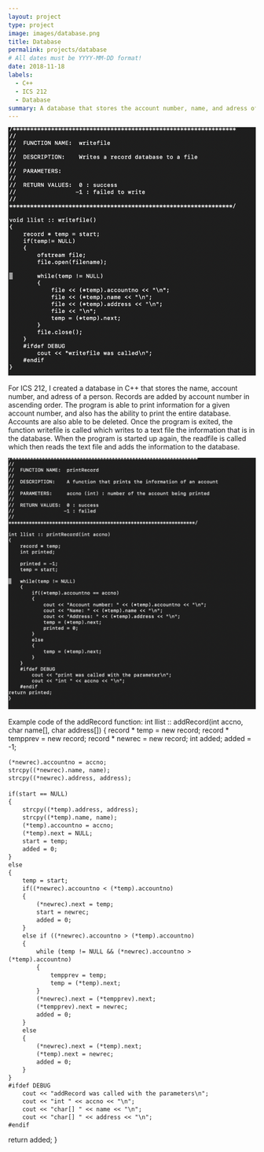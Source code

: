 ```yaml
---
layout: project
type: project
image: images/database.png
title: Database
permalink: projects/database
# All dates must be YYYY-MM-DD format!
date: 2018-11-18
labels:
  - C++
  - ICS 212
  - Database
summary: A database that stores the account number, name, and adress of a person, created in ICS 212.
---
```


<img class="ui medium right floated rounded image" src="../images/writefile.png">

For ICS 212, I created a database in C++ that stores the name, account number, and adress of a person. Records are added by account number in ascending order. The program is able to print information for a given account number, and also has the ability to print the entire database. Accounts are also able to be deleted. Once the program is exited, the function writefile is called which writes to a text file the information that is in the database. When the program is started up again, the readfile is called which then reads the text file and adds the information to the database.
 
<img class="ui medium right floated rounded image" src="../images/print.png">

Example code of the addRecord function:
int llist :: addRecord(int accno, char name[], char address[])
{
    record * temp = new record;
    record * tempprev = new record;
    record * newrec = new record;
    int added;
    added = -1;

    (*newrec).accountno = accno;
    strcpy((*newrec).name, name);
    strcpy((*newrec).address, address);

    if(start == NULL)
    {
     	strcpy((*temp).address, address);
        strcpy((*temp).name, name);
        (*temp).accountno = accno;
        (*temp).next = NULL;
        start = temp;
        added = 0;
    }
    else
    {
     	temp = start;
        if((*newrec).accountno < (*temp).accountno)
        {
            (*newrec).next = temp;
            start = newrec;
            added = 0;
        }
        else if ((*newrec).accountno > (*temp).accountno)
        {
            while (temp != NULL && (*newrec).accountno > (*temp).accountno)
            {
                tempprev = temp;
                temp = (*temp).next;
            }
            (*newrec).next = (*tempprev).next;
            (*tempprev).next = newrec;
            added = 0;
     	}
        else
        {
            (*newrec).next = (*temp).next;
            (*temp).next = newrec;
            added = 0;
        }
    }
    #ifdef DEBUG
     	cout << "addRecord was called with the parameters\n";
        cout << "int " << accno << "\n";
        cout << "char[] " << name << "\n";
        cout << "char[] " << address << "\n";
    #endif
return added;
}
